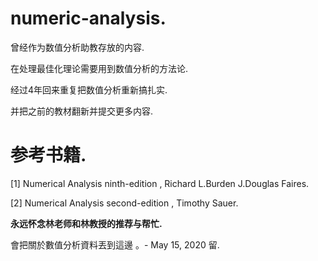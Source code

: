 # numeric-analysis.

曾经作为数值分析助教存放的内容.

在处理最佳化理论需要用到数值分析的方法论.

经过4年回来重复把数值分析重新搞扎实.

并把之前的教材翻新并提交更多内容.

# 参考书籍.

[1] Numerical Analysis ninth-edition , Richard L.Burden J.Douglas Faires.

[2] Numerical Analysis second-edition , Timothy Sauer.

**永远怀念林老师和林教授的推荐与帮忙.**

會把關於數值分析資料丟到這邊 。- May 15, 2020 留.